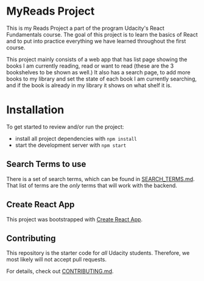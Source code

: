 # MyReads Project

This is my Reads Project a part of the program  Udacity's React Fundamentals course. The goal of this project is to learn the basics of React and to put into practice
everything we have learned throughout the first course.

This project mainly consists of a web app that has list page showing the books I am currently reading, read or want to read (these are the 3 bookshelves to be shown as well.)
It also has a search page, to add more books to my library and set the state of each book I am currently searching, and if the book is already in my library it shows on what shelf it is.

# Installation
To get started to review and/or run the project:

* install all project dependencies with `npm install`
* start the development server with `npm start`


## Search Terms to use
There is a set of search terms, which can be found in [SEARCH_TERMS.md](SEARCH_TERMS.md). That list of terms are the _only_ terms that will work with the backend.

## Create React App

This project was bootstrapped with [Create React App](https://github.com/facebookincubator/create-react-app). 

## Contributing

This repository is the starter code for _all_ Udacity students. Therefore, we most likely will not accept pull requests.

For details, check out [CONTRIBUTING.md](CONTRIBUTING.md).

